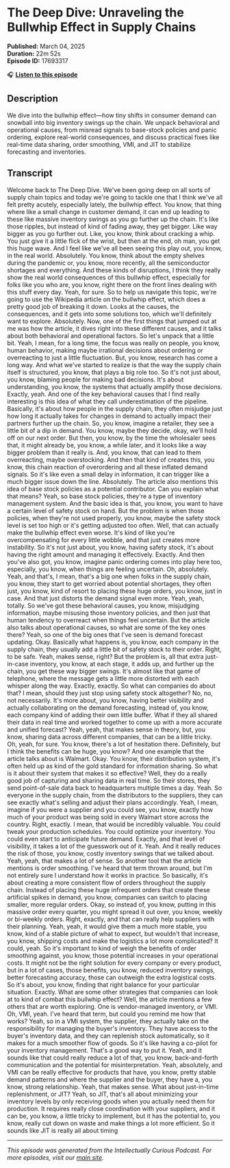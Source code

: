 # The Deep Dive: Unraveling the Bullwhip Effect in Supply Chains

**Published:** March 04, 2025  
**Duration:** 22m 52s  
**Episode ID:** 17693317

🎧 **[Listen to this episode](https://intellectuallycurious.buzzsprout.com/2529712/episodes/17693317-the-deep-dive-unraveling-the-bullwhip-effect-in-supply-chains)**

## Description

We dive into the bullwhip effect—how tiny shifts in consumer demand can snowball into big inventory swings up the chain. We unpack behavioral and operational causes, from misread signals to base-stock policies and panic ordering, explore real-world consequences, and discuss practical fixes like real-time data sharing, order smoothing, VMI, and JIT to stabilize forecasting and inventories.

## Transcript

Welcome back to The Deep Dive. We've been going deep on all sorts of supply chain topics and today we're going to tackle one that I think we've all felt pretty acutely, especially lately, the bullwhip effect. You know, that thing where like a small change in customer demand, it can end up leading to these like massive inventory swings as you go further up the chain. It's like those ripples, but instead of kind of fading away, they get bigger. Like way bigger as you go further out. Like, you know, think about cracking a whip. You just give it a little flick of the wrist, but then at the end, oh man, you get this huge wave. And I feel like we've all been seeing this play out, you know, in the real world. Absolutely. You know, think about the empty shelves during the pandemic or, you know, more recently, all the semiconductor shortages and everything. And these kinds of disruptions, I think they really show the real world consequences of this bullwhip effect, especially for folks like you who are, you know, right there on the front lines dealing with this stuff every day. Yeah, for sure. So to help us navigate this topic, we're going to use the Wikipedia article on the bullwhip effect, which does a pretty good job of breaking it down. Looks at the causes, the consequences, and it gets into some solutions too, which we'll definitely want to explore. Absolutely. Now, one of the first things that jumped out at me was how the article, it dives right into these different causes, and it talks about both behavioral and operational factors. So let's unpack that a little bit. Yeah, I mean, for a long time, the focus was really on people, you know, human behavior, making maybe irrational decisions about ordering or overreacting to just a little fluctuation. But, you know, research has come a long way. And what we've started to realize is that the way the supply chain itself is structured, you know, that plays a big role too. So it's not just about, you know, blaming people for making bad decisions. It's about understanding, you know, the systems that actually amplify those decisions. Exactly, yeah. And one of the key behavioral causes that I find really interesting is this idea of what they call underestimation of the pipeline. Basically, it's about how people in the supply chain, they often misjudge just how long it actually takes for changes in demand to actually impact their partners further up the chain. So, you know, imagine a retailer, they see a little bit of a dip in demand. You know, maybe they decide, okay, we'll hold off on our next order. But then, you know, by the time the wholesaler sees that, it might already be, you know, a while later, and it looks like a way bigger problem than it really is. And, you know, that can lead to them overreacting, maybe overstocking. And then that kind of creates this, you know, this chain reaction of overordering and all these inflated demand signals. So it's like even a small delay in information, it can trigger like a much bigger issue down the line. Absolutely. The article also mentions this idea of base stock policies as a potential contributor. Can you explain what that means? Yeah, so base stock policies, they're a type of inventory management system. And the basic idea is that, you know, you want to have a certain level of safety stock on hand. But the problem is when those policies, when they're not used properly, you know, maybe the safety stock level is set too high or it's getting adjusted too often. Well, that can actually make the bullwhip effect even worse. It's kind of like you're overcompensating for every little wobble, and that just creates more instability. So it's not just about, you know, having safety stock, it's about having the right amount and managing it effectively. Exactly. And then you've also got, you know, imagine panic ordering comes into play here too, especially, you know, when things are feeling uncertain. Oh, absolutely. Yeah, and that's, I mean, that's a big one when folks in the supply chain, you know, they start to get worried about potential shortages, they often just, you know, kind of resort to placing these huge orders, you know, just in case. And that just distorts the demand signal even more. Yeah, yeah, totally. So we've got these behavioral causes, you know, misjudging information, maybe misusing those inventory policies, and then just that human tendency to overreact when things feel uncertain. But the article also talks about operational causes, so what are some of the key ones there? Yeah, so one of the big ones that I've seen is demand forecast updating. Okay. Basically what happens is, you know, each company in the supply chain, they usually add a little bit of safety stock to their order. Right, to be safe. Yeah, makes sense, right? But the problem is, all that extra just-in-case inventory, you know, at each stage, it adds up, and further up the chain, you get these way bigger swings. It's almost like that game of telephone, where the message gets a little more distorted with each whisper along the way. Exactly, exactly. So what can companies do about that? I mean, should they just stop using safety stock altogether? No, no, not necessarily. It's more about, you know, having better visibility and actually collaborating on the demand forecasting, instead of, you know, each company kind of adding their own little buffer. What if they all shared their data in real time and worked together to come up with a more accurate and unified forecast? Yeah, yeah, that makes sense in theory, but, you know, sharing data across different companies, that can be a little tricky. Oh, yeah, for sure. You know, there's a lot of hesitation there. Definitely, but I think the benefits can be huge, you know? And one example that the article talks about is Walmart. Okay. You know, their distribution system, it's often held up as kind of the gold standard for information sharing. So what is it about their system that makes it so effective? Well, they do a really good job of capturing and sharing data in real time. So their stores, they send point-of-sale data back to headquarters multiple times a day. Yeah. So everyone in the supply chain, from the distributors to the suppliers, they can see exactly what's selling and adjust their plans accordingly. Yeah, I mean, imagine if you were a supplier and you could see, you know, exactly how much of your product was being sold in every Walmart store across the country. Right, exactly. I mean, that would be incredibly valuable. You could tweak your production schedules. You could optimize your inventory. You could even start to anticipate future demand. Exactly, and that level of visibility, it takes a lot of the guesswork out of it. Yeah. And it really reduces the risk of those, you know, costly inventory swings that we talked about. Yeah, yeah, that makes a lot of sense. So another tool that the article mentions is order smoothing. I've heard that term thrown around, but I'm not entirely sure I understand how it works in practice. So basically, it's about creating a more consistent flow of orders throughout the supply chain. Instead of placing these huge infrequent orders that create these artificial spikes in demand, you know, companies can switch to placing smaller, more regular orders. Okay, so instead of, you know, putting in this massive order every quarter, you might spread it out over, you know, weekly or bi-weekly orders. Right, exactly, and that can really help suppliers with their planning. Yeah, yeah, it would give them a much more stable, you know, kind of a stable picture of what to expect, but wouldn't that increase, you know, shipping costs and make the logistics a lot more complicated? It could, yeah. So it's important to kind of weigh the benefits of order smoothing against, you know, those potential increases in your operational costs. It might not be the right solution for every company or every product, but in a lot of cases, those benefits, you know, reduced inventory swings, better forecasting accuracy, those can outweigh the extra logistical costs. So it's about, you know, finding that right balance for your particular situation. Exactly. What are some other strategies that companies can look at to kind of combat this bullwhip effect? Well, the article mentions a few others that are worth exploring. One is vendor-managed inventory, or VMI. Oh, VMI, yeah. I've heard that term, but could you remind me how that works? Yeah, so in a VMI system, the supplier, they actually take on the responsibility for managing the buyer's inventory. They have access to the buyer's inventory data, and they can replenish stock automatically, so it makes for a much smoother flow of goods. So it's like having a co-pilot for your inventory management. That's a good way to put it. Yeah, and it sounds like that could really reduce a lot of that, you know, back-and-forth communication and the potential for misinterpretation. Yeah, absolutely, and VMI can be really effective for products that have, you know, pretty stable demand patterns and where the supplier and the buyer, they have a, you know, strong relationship. Yeah, that makes sense. What about just-in-time replenishment, or JIT? Yeah, so JIT, that's all about minimizing your inventory levels by only receiving goods when you actually need them for production. It requires really close coordination with your suppliers, and it can be, you know, a little tricky to implement, but it has the potential to, you know, really cut down on waste and make things a lot more efficient. So it sounds like JIT is really all about timing

---
*This episode was generated from the Intellectually Curious Podcast. For more episodes, visit our [main site](https://intellectuallycurious.buzzsprout.com).*
